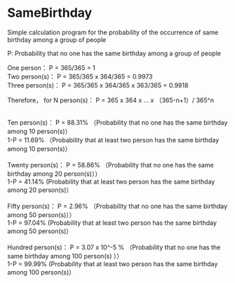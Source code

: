 # SameBirthday
Simple calculation program for the probability of the occurrence of same birthday among a group of people


P: Probability that no one has the same birthday among a group of people

One person： P = 365/365 = 1 <br> 
Two person(s)： P = 365/365 x 364/365 = 0.9973 <br>
Three person(s)： P = 365/365 x 364/365 x 363/365 = 0.9918 <br>

Therefore， for N person(s)： P = 365 x 364 x … x （365-n+1）/ 365^n <br>

<br>Ten person(s)： P = 88.31%  （Probability that no one has the same birthday among 10 person(s)）<br>
                1-P = 11.69%  （Probability that at least two person has the same birthday among 10 person(s)）<br>
<br>Twenty person(s)： P = 58.86% （Probability that no one has the same birthday among 20 person(s)））<br>
                   1-P = 41.14% (Probability that at least two person has the same birthday among 20 person(s)）<br>
<br>Fifty person(s)： P = 2.96% （Probability that no one has the same birthday among 50 person(s)）） <br>
                  1-P = 97.04%  (Probability that at least two person has the same birthday among 50 person(s)） <br>
<br>Hundred person(s)： P = 3.07 x 10^-5 % （Probability that no one has the same birthday among 100 person(s) ））<br>
                    1-P = 99.99%  (Probability that at least two person has the same birthday among 100 person(s)）<br>